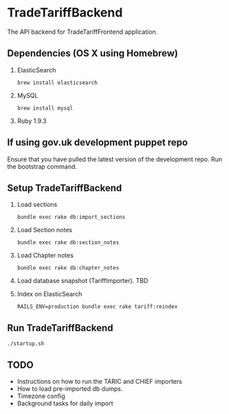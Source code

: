 # TradeTariffBackend

The API backend for TradeTariffFrontend application.

## Dependencies (OS X using Homebrew)

1. ElasticSearch

    ```
    brew install elasticsearch
    ```
2. MySQL

    ```
    brew install mysql
    ```

3. Ruby 1.9.3

## If using gov.uk development puppet repo

Ensure that you have pulled the latest version of the development repo.
Run the bootstrap command.

## Setup TradeTariffBackend

1. Load sections

    ```
    bundle exec rake db:import_sections
    ```

2. Load Section notes

    ```
    bundle exec rake db:section_notes
    ```

3. Load Chapter notes

    ```
    bundle exec rake db:chapter_notes
    ```

4. Load database snapshot (TariffImporter). TBD

5. Index on ElasticSearch

    ```
    RAILS_ENV=production bundle exec rake tariff:reindex
    ```

## Run TradeTariffBackend

    ./startup.sh

## TODO

* Instructions on how to run the TARIC and CHIEF importers
* How to load pre-imported db dumps.
* Timezone config
* Background tasks for daily import
